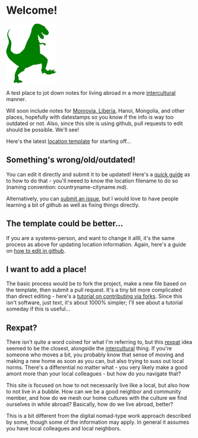 # Welcome!

![Silohoutte of a t-rex](img/t-rex-small.png)

A test place to jot down notes for living abroad in a more [intercultural](https://en.wikipedia.org/wiki/Interculturalism) manner. 

Will soon include notes for [Monrovia, Liberia](_pages/monrovia-liberia), Hanoi, Mongolia, and other places, hopefully with datestamps so you know if the info is way too outdated or not. Also, since this site is using github, pull requests to edit should be possible. We'll see!

Here's the latest [location template](_pages/location-template.md) for starting off...

## Something's wrong/old/outdated!
You can edit it directly and submit it to be updated! Here's a [quick guide](https://michaeljaylissner.com/posts/2014/10/06/editing-on-github-a-non-technical-explainer/) as to how to do that - you'll neeed to know the location filename to do so (naming convention: countryname-cityname.md).

Alternatively, you can [submit an issue](https://github.com/cbarina/rexpat/issues), but I would love to have people learning a bit of github as well as fixing things directly.

## The template could be better...
If you are a systems-person, and want to change it allll, it's the same process as above for updating location information. Again, here's a guide on [how to edit in github](https://michaeljaylissner.com/posts/2014/10/06/editing-on-github-a-non-technical-explainer/).

## I want to add a place!
The basic process would be to fork the project, make a new file based on the template, then submit a pull request. It's a tiny bit more complicated than direct editing - here's a [tutorial on contributing via forks](https://coderefinery.github.io/git-in-the-browser/03-forking/). Since this isn't software, just text, it's about 1000% simpler; I'll see about a tutorial someday if this is useful...

## Rexpat?
There isn't quite a word coined for what I'm referring to, but this [rexpat](https://en.wiktionary.org/wiki/rex-pat) idea seemed to be the closest, alongside the [intercultural](https://en.wikipedia.org/wiki/Interculturalism) thing. If you're someone who moves a bit, you probably know that sense of moving and making a new home as soon as you can, but also trying to suss out local norms. There's a differential no matter what - you very likely make a good amont more than your local colleagues - but how do you navigate that?

This site is focused on how to not necessarily live like a local, but also how to not live in a bubble. How can we be a good neighbor and community member, and how do we mesh our home cultures with the culture we find ourselves in while abroad? Basically, how do we live abroad, better?

This is a bit different from the digital nomad-type work approach described by some, though some of the information may apply. In general it assumes you have local colleagues and local neighbors.
